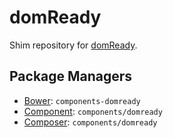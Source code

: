 domReady
========

Shim repository for [domReady](http://github.com/ded/domready).

Package Managers
----------------

* [Bower](http://bower.io): `components-domready`
* [Component](https://github.com/component/component): `components/domready`
* [Composer](http://packagist.org/packages/components/font-awesome): `components/domready`
